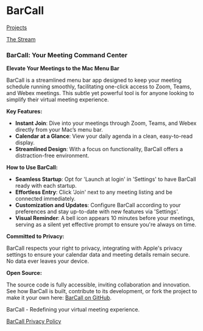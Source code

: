 # BarCall

[Projects](https://www.notion.so/Projects-3f07363791b0497c895b40c0cec1d3f8?pvs=21)

[The Stream](https://www.notion.so/ac8c01add3904a62823ecb559307afac?pvs=21)

### **BarCall: Your Meeting Command Center**

**Elevate Your Meetings to the Mac Menu Bar** 

BarCall is a streamlined menu bar app designed to keep your meeting schedule running smoothly, facilitating one-click access to Zoom, Teams, and Webex meetings. This subtle yet powerful tool is for anyone looking to simplify their virtual meeting experience.

**Key Features:**

- **Instant Join**: Dive into your meetings through Zoom, Teams, and Webex directly from your Mac’s menu bar.
- **Calendar at a Glance**: View your daily agenda in a clean, easy-to-read display.
- **Streamlined Design**: With a focus on functionality, BarCall offers a distraction-free environment.

**How to Use BarCall:**

- **Seamless Startup**: Opt for 'Launch at login' in 'Settings' to have BarCall ready with each startup.
- **Effortless Entry**: Click 'Join' next to any meeting listing and be connected immediately.
- **Customization and Updates**: Configure BarCall according to your preferences and stay up-to-date with new features via 'Settings'.
- **Visual Reminder**: A bell icon appears 10 minutes before your meetings, serving as a silent yet effective prompt to ensure you're always on time.

**Committed to Privacy:**

BarCall respects your right to privacy, integrating with Apple's privacy settings to ensure your calendar data and meeting details remain secure. No data ever leaves your device. 

**Open Source:**

The source code is fully accessible, inviting collaboration and innovation. See how BarCall is built, contribute to its development, or fork the project to make it your own here: [BarCall on GitHub](https://github.com/jtalborough/barCall).

BarCall - Redefining your virtual meeting experience.

[BarCall Privacy Policy ](https://www.notion.so/BarCall-Privacy-Policy-a134482e7c9c43dab48351d5f455ff4d?pvs=21)
